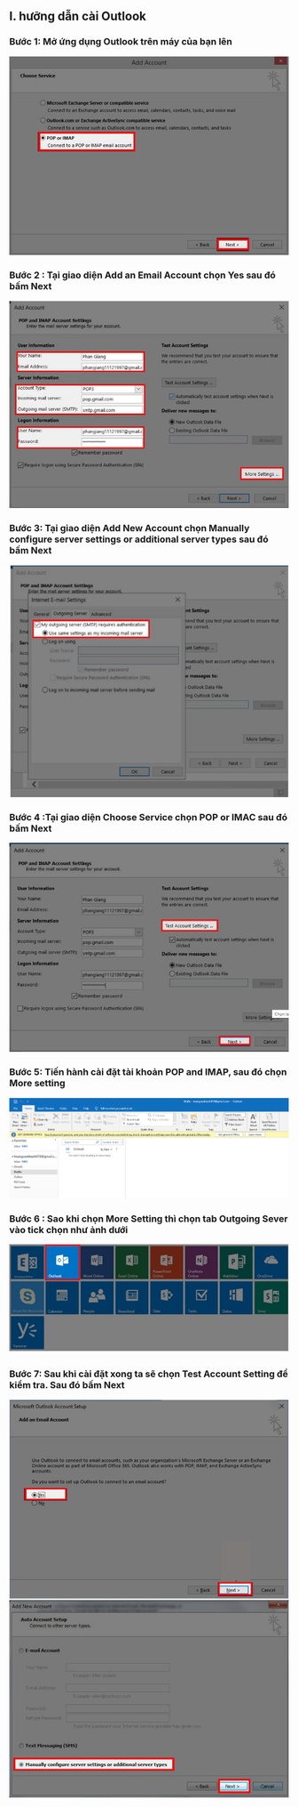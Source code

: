 ## I. hưỡng dẫn cài Outlook 
### Bước 1: Mở ứng dụng Outlook trên máy của bạn lên
<img src="img/ou (1).png">

### Bước 2 : Tại giao diện Add an Email Account chọn Yes sau đó bấm Next 
<img src="img/ou (2).png">

### Bước 3: Tại giao diện Add New Account chọn Manually configure server settings or additional server types sau đó bấm Next
<img src="img/ou (3).png">


### Bước 4 :Tại giao diện Choose Service chọn POP or IMAC sau đó bấm Next 
<img src="img/ou (4).png">

### Bước 5: Tiến hành cài đặt tài khoản POP and IMAP, sau đó chọn More setting
<img src="img/ou (5).png">

### Bước 6 : Sao khi chọn More Setting thì chọn tab Outgoing Sever vào tick chọn như ảnh dưới 
<img src="img/ou (6).png">

### Bước 7: Sau khi cài đặt xong ta sẽ chọn Test Account Setting để kiểm tra. Sau đó bấm Next
<img src="img/ou (7).png">
<img src="img/ou (8).png">